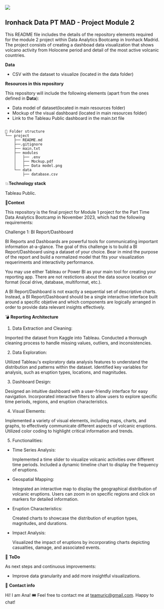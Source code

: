 <p align="left"><img src="https://cdn-images-1.medium.com/max/184/1*2GDcaeYIx_bQAZLxWM4PsQ@2x.png"></p>

## **Ironhack Data PT MAD - Project Module 2**

This README file includes the details of the repository elements required for the module 2 project within Data Analytics Bootcamp in Ironhack Madrid.
The project consists of creating a dashboad data visualization that shows volcano activity from Holocene period and detail of the most active volcanic countries. 

**Data**

- CSV with the dataset to visualize (located in the data folder) 

**Resources in this repository**

This repository will include the following elements (apart from the ones defined in **Data**): 

- Data model of dataset(located in main resources folder)
- Mockup of the visual dashboard (located in main resources folder)
- Link to the Tableau Public dashboard in the main.txt file 

```

📁 Folder structure
└── project
    ├── README.md
    ├──.gitignore    
    ├── main.txt
    ├── modules
    │   ├── .env
    │   ├── Mockup.pdf
    │   ├── Data model.png
    └── data
        ├── database.csv

```

💥**Technology stack**

Tableau Public.

👀**Context**

This repository is the final project for Module 1 project for the Part Time Data Analytics Bootcamp in November 2023, which had the following requirements: 

Challenge 1: BI Report/Dashboard

BI Reports and Dashboards are powerful tools for communicating important information at-a-glance. The goal of this challenge is to build a BI Report/Dashboard using a dataset of your choice. Bear in mind the purpose of the report and build a normalized model that fits your visualization requeriments and interactivity performance.

You may use either Tableau or Power BI as your main tool for creating your reporting app. There are not restictions about the data source location or format (local drive, database, multiformat, etc.).

A BI Report/Dashboard is not exactly a sequential set of descriptive charts. Instead, a BI Report/Dashboard should be a single interactive interface built around a specific objetive and which components are logically arranged in order to provide data relevant insights effectively.

💣 **Reporting Architecture**

1. Data Extraction and Cleaning:

Imported the dataset from Kaggle into Tableau.
Conducted a thorough cleaning process to handle missing values, outliers, and inconsistencies.

2. Data Exploration:

Utilized Tableau's exploratory data analysis features to understand the distribution and patterns within the dataset.
Identified key variables for analysis, such as eruption types, locations, and magnitudes.

3. Dashboard Design:

Designed an intuitive dashboard with a user-friendly interface for easy navigation.
Incorporated interactive filters to allow users to explore specific time periods, regions, and eruption characteristics.

4. Visual Elements:

Implemented a variety of visual elements, including maps, charts, and graphs, to effectively communicate different aspects of volcanic eruptions.
Utilized color coding to highlight critical information and trends.

5. Functionalities:

- Time Series Analysis:

    Implemented a time slider to visualize volcanic activities over different time periods.
    Included a dynamic timeline chart to display the frequency of eruptions.

- Geospatial Mapping:

    Integrated an interactive map to display the geographical distribution of volcanic eruptions.
    Users can zoom in on specific regions and click on markers for detailed information.

- Eruption Characteristics:

    Created charts to showcase the distribution of eruption types, magnitudes, and durations.

- Impact Analysis:

    Visualized the impact of eruptions by incorporating charts depicting casualties, damage, and associated events.

💩 **ToDo**

As next steps and continuous improvements: 

- Improve data granularity and add more insightful visualizations.


💌 **Contact info**

Hi! I am Ana! 🎟
Feel free to contact me at teamurjc@gmail.com. Happy to chat!